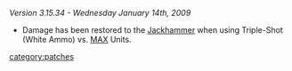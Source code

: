 _Version 3.15.34 - Wednesday January 14th, 2009_

- Damage has been restored to the [Jackhammer](../Jackhammer.md)
  when using Triple-Shot (White Ammo) vs. [MAX](../MAX.md) Units.

[category:patches](category:patches.md)
